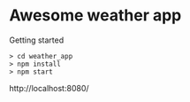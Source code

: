 # Awesome weather app

Getting started
```
> cd weather_app
> npm install
> npm start
```

http://localhost:8080/